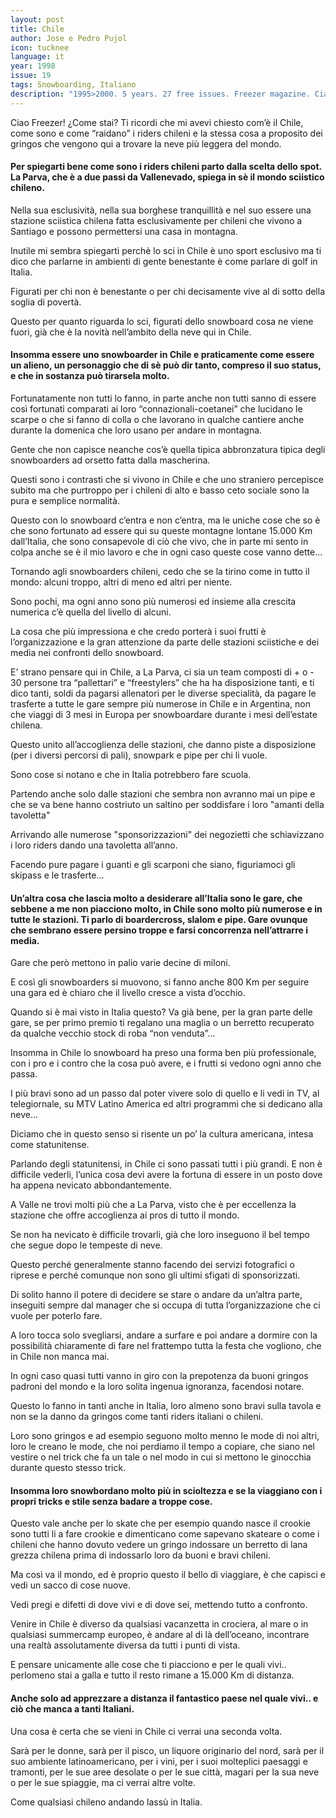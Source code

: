 ```yaml
---
layout: post
title: Chile
author: Jose e Pedro Pujol
icon: tucknee
language: it
year: 1998
issue: 19
tags: Snowboarding, Italiano
description: "1995>2000. 5 years. 27 free issues. Freezer magazine. Ciao Freezer! ¿Come stai? Ti ricordi che mi avevi chiesto com’è il Chile, come sono e come “raidano” i riders chileni e la stessa cosa a proposito dei gringos che vengono qui a trovare la neve più leggera del mondo."
---
```



Ciao Freezer! ¿Come stai?
Ti ricordi che mi avevi chiesto com’è il Chile, come sono e come “raidano” i riders chileni e la stessa cosa a proposito dei gringos che vengono qui a trovare la neve più leggera del mondo.

#### Per spiegarti bene come sono i riders chileni parto dalla scelta dello spot. La Parva, che è a due passi da Vallenevado, spiega in sè il mondo sciistico chileno.

Nella sua esclusività, nella sua borghese tranquillità e nel suo essere una stazione sciistica chilena fatta esclusivamente per chileni che vivono a Santiago e possono permettersi una casa in montagna.

Inutile mi sembra spiegarti perchè lo sci in Chile è uno sport esclusivo ma ti dico che parlarne in ambienti di gente benestante è come parlare di golf in Italia.

Figurati per chi non è benestante o per chi decisamente vive al di sotto della soglia di povertà.

Questo per quanto riguarda lo sci, figurati dello snowboard cosa ne viene fuori, già che è la novità nell’ambito della neve qui in Chile.

#### Insomma essere uno snowboarder in Chile e praticamente come essere un alieno, un personaggio che di sè può dir tanto, compreso il suo status, e che in sostanza può tirarsela molto.

Fortunatamente non tutti lo fanno, in parte anche non tutti sanno di essere così fortunati comparati ai loro “connazionali-coetanei” che lucidano le scarpe o che si fanno di colla o che lavorano in qualche cantiere anche durante la domenica che loro usano per andare in montagna.

Gente che non capisce neanche cos’è quella tipica abbronzatura tipica degli snowboarders ad orsetto fatta dalla mascherina.

Questi sono i contrasti che si vivono in Chile e che uno straniero percepisce subito ma che purtroppo per i chileni di alto e basso ceto sociale sono la pura e semplice normalità.

Questo con lo snowboard c’entra e non c’entra, ma le uniche cose che so è che sono fortunato ad essere qui su queste montagne lontane 15.000 Km dall’Italia, che sono consapevole di ciò che vivo, che in parte mi sento in colpa anche se è il mio lavoro e che in ogni caso queste cose vanno dette...

Tornando agli snowboarders chileni, cedo che se la tirino come in tutto il mondo: alcuni troppo, altri di meno ed altri per niente.

Sono pochi, ma ogni anno sono più numerosi ed insieme alla crescita numerica c’è quella del livello di alcuni.

La cosa che più impressiona e che credo porterà i suoi frutti è l’organizzazione e la gran attenzione da parte delle stazioni sciistiche e dei media nei confronti dello snowboard.

E’ strano pensare qui in Chile, a La Parva, ci sia un team composti di + o - 30 persone tra “pallettari” e “freestylers” che ha ha disposizione tanti, e ti dico tanti, soldi da pagarsi allenatori per le diverse specialità, da pagare le trasferte a tutte le gare sempre più numerose in Chile e in Argentina, non che viaggi di 3 mesi in Europa per snowboardare durante i mesi dell’estate chilena.

Questo unito all’accoglienza delle stazioni, che danno piste a disposizione (per i diversi percorsi di pali), snowpark e pipe per chi li vuole.

Sono cose si notano e che in Italia potrebbero fare scuola.

Partendo anche solo dalle stazioni che sembra non avranno mai un pipe e che se va bene hanno costriuto un saltino per soddisfare i loro "amanti della tavoletta"

Arrivando alle numerose "sponsorizzazioni" dei negozietti che schiavizzano i loro riders dando una tavoletta all’anno.

Facendo pure pagare i guanti e gli scarponi che siano, figuriamoci gli skipass e le trasferte...

#### Un’altra cosa che lascia molto a desiderare all’Italia sono le gare, che sebbene a me non piacciono molto, in Chile sono molto più numerose e in tutte le stazioni.  Ti parlo di boardercross, slalom e pipe. Gare ovunque che sembrano essere persino troppe e farsi concorrenza nell’attrarre i media.

Gare che però mettono in palio varie decine di miloni.

E così gli snowboarders si muovono, si fanno anche 800 Km per seguire una gara ed è chiaro che il livello cresce a vista d’occhio.

Quando si è mai visto in Italia questo? Va già bene, per la gran parte delle gare, se per primo premio ti regalano una maglia o un berretto recuperato da qualche vecchio stock di roba “non venduta”...

Insomma in Chile lo snowboard ha preso una forma ben più professionale, con i pro e i contro che la cosa può avere, e i frutti si vedono ogni anno che passa.

I più bravi sono ad un passo dal poter vivere solo di quello e li vedi in TV, al telegiornale, su MTV Latino America ed altri programmi che si dedicano alla neve...

Diciamo che in questo senso si risente un po’ la cultura americana, intesa come statunitense.

Parlando degli statunitensi, in Chile ci sono passati tutti i più grandi. E non è difficile vederli, l’unica cosa devi avere la fortuna di essere in un posto dove ha appena nevicato abbondantemente.

A Valle ne trovi molti più che a La Parva, visto che è per eccellenza la stazione che offre accoglienza ai pros di tutto il mondo.

Se non ha nevicato è difficile trovarli, già che loro inseguono il bel tempo che segue dopo le tempeste di neve.


Questo perché generalmente stanno facendo dei servizi fotografici o riprese e perché comunque non sono gli ultimi sfigati di sponsorizzati.

Di solito hanno il potere di decidere se stare o andare da un’altra parte, inseguiti sempre dal manager che si occupa di tutta l’organizzazione che ci vuole per poterlo fare.

A loro tocca solo svegliarsi, andare a surfare e poi andare a dormire con la possibilità chiaramente di fare nel frattempo tutta la festa che vogliono, che in Chile non manca mai.

In ogni caso quasi tutti vanno in giro con la prepotenza da buoni gringos padroni del mondo e la loro solita ingenua ignoranza, facendosi notare.

Questo lo fanno in tanti anche in Italia, loro almeno sono bravi sulla tavola e non se la danno da gringos come tanti riders italiani o chileni.

Loro sono gringos e ad esempio seguono molto menno le mode di noi altri, loro le creano le mode, che noi perdiamo il tempo a copiare, che siano nel vestire o nel trick che fa un tale o nel modo in cui si mettono le ginocchia durante questo stesso trick.

#### Insomma loro snowbordano molto più in scioltezza e se la viaggiano con i propri tricks e stile senza badare a troppe cose.

Questo vale anche per lo skate che per esempio quando nasce il crookie sono tutti li a fare crookie e dimenticano come sapevano skateare o come i chileni che hanno dovuto vedere un gringo indossare un berretto di lana grezza chilena prima di indossarlo loro da buoni e bravi chileni.

Ma così va il mondo, ed è proprio questo il bello di viaggiare, è che capisci e vedi un sacco di cose nuove.

Vedi pregi e difetti di dove vivi e di dove sei, mettendo tutto a confronto.

Venire in Chile è diverso da qualsiasi vacanzetta in crociera, al mare o in qualsiasi summercamp europeo, è andare al di là dell’oceano, incontrare una realtà assolutamente diversa da tutti i punti di vista.

E pensare unicamente alle cose che ti piacciono e per le quali vivi.. perlomeno stai a galla e tutto il resto rimane a 15.000 Km di distanza.

#### Anche solo ad apprezzare a distanza il fantastico paese nel quale vivi.. e ciò che manca a tanti Italiani.

Una cosa è certa che se vieni in Chile ci verrai una seconda volta.

Sarà per le donne, sarà per il pisco, un liquore originario del nord, sarà per il suo ambiente latinoamericano, per i vini, per i suoi molteplici paesaggi e tramonti, per le sue aree desolate o per le sue città, magari per la sua neve o per le sue spiaggie, ma ci verrai altre volte.

Come qualsiasi chileno andando lassù in Italia.

